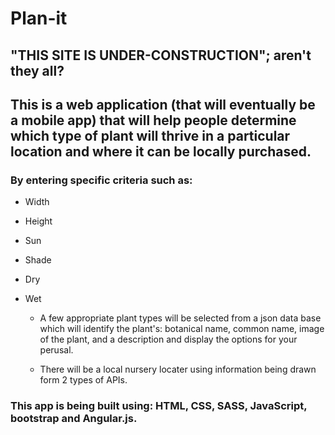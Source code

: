 # Plan-it
## "THIS SITE IS UNDER-CONSTRUCTION"; aren't they all?

## This is a web application (that will eventually be a mobile app) that will help people determine which type of plant will thrive in a particular location and where it can be locally purchased.

###  By entering specific criteria such as:

  * Width
  * Height
  * Sun
  * Shade
  * Dry
  * Wet

    * A few appropriate plant types will be selected from a json data base which will identify the plant's: botanical name, common name, image of the plant, and a description and display the options for your perusal.  

    * There will be a local nursery locater using information being drawn form 2 types of APIs.

### This app is being built using: HTML, CSS, SASS, JavaScript, bootstrap and Angular.js.
